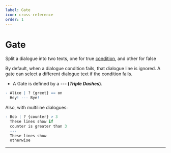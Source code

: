 ```yaml
---
label: Gate
icon: cross-reference
order: 1
---
```

# Gate

Split a dialogue into two texts, one for true [condition](../Condition/), and other for false

By default, when a dialogue condition fails, that dialogue line is ignored. A gate can select a different dialogue text if the condition fails.

- A Gate is defined by a **--- (_Triple Dashes_)**.

```q #
- Alice | ? {greet} == on
  Hey! --- Bye!
```

Also, with multiline dialogues:

```q #4
- Bob | ? {counter} > 3
  These lines show if
  counter is greater than 3
  ---
  These lines show
  otherwise
```

---
